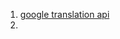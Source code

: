 1. [google translation api](https://stackoverflow.com/questions/49017152/how-to-use-google-translation-api-with-react)
2. 